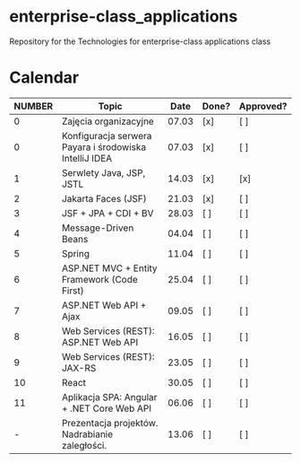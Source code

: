 # enterprise-class_applications
Repository for the Technologies for enterprise-class applications class

# Calendar

| NUMBER | Topic                                             | Date  | Done? | Approved? |
|--------|--------------------------------------------------|-------|-------|-----------|
| 0      | Zajęcia organizacyjne                           | 07.03 | [x]   | [ ]       |
| 0      | Konfiguracja serwera Payara i środowiska IntelliJ IDEA | 07.03 | [x]   | [ ]       |
| 1      | Serwlety Java, JSP, JSTL                        | 14.03 | [x]   | [x]       |
| 2      | Jakarta Faces (JSF)                             | 21.03 | [x]   | [ ]       |
| 3      | JSF + JPA + CDI + BV                            | 28.03 | [ ]   | [ ]       |
| 4      | Message-Driven Beans                            | 04.04 | [ ]   | [ ]       |
| 5      | Spring                                         | 11.04 | [ ]   | [ ]       |
| 6      | ASP.NET MVC + Entity Framework (Code First)    | 25.04 | [ ]   | [ ]       |
| 7      | ASP.NET Web API + Ajax                         | 09.05 | [ ]   | [ ]       |
| 8      | Web Services (REST): ASP.NET Web API           | 16.05 | [ ]   | [ ]       |
| 9      | Web Services (REST): JAX-RS                    | 23.05 | [ ]   | [ ]       |
| 10     | React                                          | 30.05 | [ ]   | [ ]       |
| 11     | Aplikacja SPA: Angular + .NET Core Web API     | 06.06 | [ ]   | [ ]       |
| -      | Prezentacja projektów. Nadrabianie zaległości. | 13.06 | [ ]   | [ ]       |


